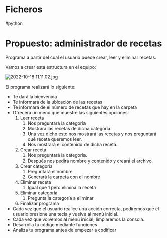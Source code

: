 # Ficheros

#python 


# Propuesto: administrador de recetas

Programa a partir del cual el usuario puede crear, leer y eliminar recetas.

Vamos a crear esta estructura en el equipo:

![2022-10-18 11.11.02.jpg](2022-10-18_11.11.02.jpg)

El programa realizará lo siguiente:

- Te dará la bienvenida
- Te informará de la ubicación de las recetas
- Te informará de el número de recetas que hay en la carpeta
- Ofrecerá un menú que muestre las siguientes opciones:
    1. Leer receta
        1. Nos preguntará la categoría
        2. Mostrará las recetas de dicha categoría. 
        3. Una vez dicho esto nos mostrará las recetas y nos preguntará qué receta queremos leer.
        4. Nos mostrará el contenido de dicha receta.
    2. Crear receta
        1. Nos preguntará la categoría. 
        2. Después nos pedirá nombre y contenido y creará el archivo.
    3. Crear categoría
        1. Preguntará el nombre
        2. Generará la carpeta con el nombre
    4. Eliminar receta
        1. Igual que 1 pero elimina la receta
    5. Eliminar categoría
        1. Pregunta la categoría a eliminar
    6. Finalizar programa
- Cada vez que el usuario realice una acción correcta, pediremos que el usuario presione una tecla y vuelva al menú inicial.
- Cada vez que volvemos al menú inicial, limpiaremos la consola.
- Desarrolla tu código mediante funciones
- Analiza tu programa antes de empezar a codificar